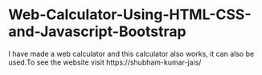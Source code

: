 # Web-Calculator-Using-HTML-CSS-and-Javascript-Bootstrap
I have made a web calculator and this calculator also works, it can also be used.To see the website visit https://shubham-kumar-jais/
